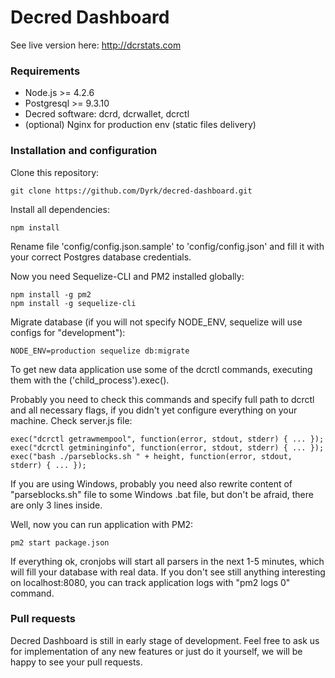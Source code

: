 # Decred Dashboard

See live version here: http://dcrstats.com
### Requirements
- Node.js >= 4.2.6
- Postgresql >= 9.3.10
- Decred software: dcrd, dcrwallet, dcrctl
- (optional) Nginx for production env (static files delivery)
### Installation and configuration
Clone this repository:
```
git clone https://github.com/Dyrk/decred-dashboard.git
```

Install all dependencies:
```
npm install
```

Rename file 'config/config.json.sample' to 'config/config.json' and fill it with your correct Postgres database credentials.

Now you need Sequelize-CLI and PM2 installed globally:
```
npm install -g pm2
npm install -g sequelize-cli
```
Migrate database (if you will not specify NODE_ENV, sequelize will use configs for "development"):
```
NODE_ENV=production sequelize db:migrate
```
To get new data application use some of the dcrctl commands, executing them with the ('child_process').exec().

Probably you need to check this commands and specify full path to dcrctl and all necessary flags, if you didn't yet configure everything on your machine.
Check server.js file:
```
exec("dcrctl getrawmempool", function(error, stdout, stderr) { ... });
exec("dcrctl getmininginfo", function(error, stdout, stderr) { ... });
exec("bash ./parseblocks.sh " + height, function(error, stdout, stderr) { ... });
```
If you are using Windows, probably you need also rewrite content of "parseblocks.sh" file to some Windows .bat file, but don't be afraid, there are only 3 lines inside.

Well, now you can run application with PM2:
```
pm2 start package.json
```
If everything ok, cronjobs will start all parsers in the next 1-5 minutes, which will fill your database with real data. If you don't see still anything interesting on localhost:8080, you can track application logs with "pm2 logs 0" command.

### Pull requests
Decred Dashboard is still in early stage of development. Feel free to ask us for implementation of any new features or just do it yourself, we will be happy to see your pull requests.
